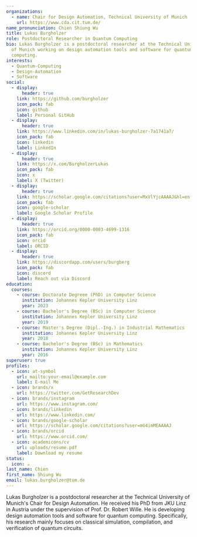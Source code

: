 ```yaml
---
organizations:
  - name: Chair for Design Automation, Technical University of Munich
    url: https://www.cda.cit.tum.de/
name_pronunciation: Chien Shiung Wu
title: Lukas Burgholzer
role: Postdoctoral Researcher in Quantum Computing
bio: Lukas Burgholzer is a postdoctoral researcher at the Technical University
  of Munich working on design automation tools and software for quantum
  computing.
interests:
  - Quantum-Computing
  - Design-Automation
  - Software
social:
  - display:
      header: true
    link: https://github.com/burgholzer
    icon_pack: fab
    icon: github
    label: Personal GitHub
  - display:
      header: true
    link: https://www.linkedin.com/in/lukas-burgholzer-7a1741a7/
    icon_pack: fab
    icon: linkedin
    label: LinkedIn
  - display:
      header: true
    link: https://x.com/BurgholzerLukas
    icon_pack: fab
    icon: x
    label: X (Twitter)
  - display:
      header: true
    link: https://scholar.google.com/citations?user=MxVlYjcAAAAJ&hl=en
    icon_pack: fab
    icon: google-scholar
    label: Google Scholar Profile
  - display:
      header: true
    link: https://orcid.org/0000-0003-4699-1316
    icon_pack: fab
    icon: orcid
    label: ORCID
  - display:
      header: true
    link: https://discordapp.com/users/burgberg
    icon_pack: fab
    icon: discord
    label: Reach out via Discord
education:
  courses:
    - course: Doctorate Degreee (PhD) in Computer Science
      institution: Johannes Kepler University Linz
      year: 2023
    - course: Bachelor's Degree (BSc) in Computer Science
      institution: Johannes Kepler University Linz
      year: 2019
    - course: Master's Degree (Dipl.-Ing.) in Industrial Mathematics
      institution: Johannes Kepler University Linz
      year: 2018
    - course: Bachelor's Degree (BSc) in Mathematics
      institution: Johannes Kepler University Linz
      year: 2016
superuser: true
profiles:
  - icon: at-symbol
    url: mailto:your-email@example.com
    label: E-mail Me
  - icon: brands/x
    url: https://twitter.com/GetResearchDev
  - icon: brands/instagram
    url: https://www.instagram.com/
  - icon: brands/linkedin
    url: https://www.linkedin.com/
  - icon: brands/google-scholar
    url: https://scholar.google.com/citations?user=mG4imMEAAAAJ
  - icon: brands/orcid
    url: https://www.orcid.com/
  - icon: academicons/cv
    url: uploads/resume.pdf
    label: Download my resume
status:
  icon: ☕️
last_name: Chien
first_name: Shiung Wu
email: lukas.burgholzer@tum.de
---
```

Lukas Burgholzer is a postdoctoral researcher at the Technical University of Munich's Chair for Design Automation. 
He received his PhD from JKU Linz in Austria under the supervision of Prof. Dr. Robert Wille. 
He is developing design automation tools and software for quantum computing.
Specifically, his research mainly focuses on classical simulation, compilation, and verification of quantum circuits.
